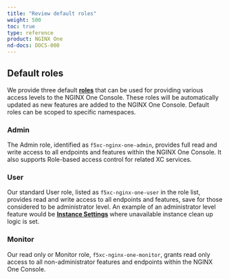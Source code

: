 ```yaml
---
title: "Review default roles"
weight: 500
toc: true
type: reference
product: NGINX One
nd-docs: DOCS-000
---
```


## Default roles

We provide three default **[roles](https://docs.cloud.f5.com/docs-v2/administration/how-tos/user-mgmt/roles)** that can be used for providing various access levels to the NGINX One Console. These roles will be automatically updated as new features are added to the NGINX One Console. Default roles can be scoped to specific namespaces.

### Admin

The Admin role, identified as `f5xc-nginx-one-admin`, provides full read and write access to all endpoints and features within the NGINX One Console.
It also supports Role-based access control for related XC services.<!--, as described in [Role-based Access Control Concepts](https://docs.cloud.f5.com/docs-v2/administration/how-tos/user-mgmt/rbac).-->

### User

Our standard User role, listed as `f5xc-nginx-one-user` in the role list, provides read and write access to all endpoints and features, save for those considered to be administrator level. An example of an administrator level feature would be **[Instance Settings](https://docs.nginx.com/nginx-one/how-to/nginx-configs/clean-up-unavailable-instances/)** where unavailable instance clean up logic is set.

### Monitor

Our read only or Monitor role, `f5xc-nginx-one-monitor`, grants read only access to all non-administrator features and endpoints within the NGINX One Console.

